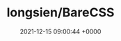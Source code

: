 ---
title: "longsien/BareCSS"
link: "https://github.com/longsien/BareCSS"
date: "2021-12-15 09:00:44 +0000"
description: "A classless CSS framework"
category: "github"
---